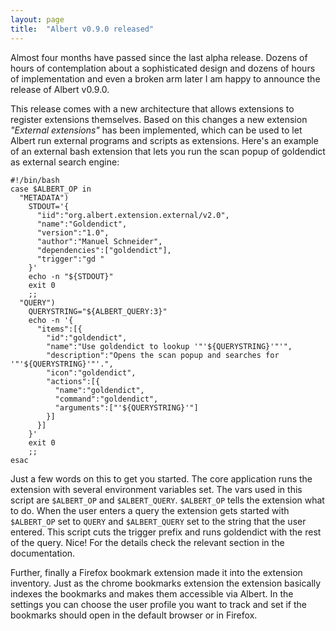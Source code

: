 ```yaml
---
layout: page
title:  "Albert v0.9.0 released"
---
```


Almost four months have passed since the last alpha release. Dozens of hours of contemplation about a sophisticated design and dozens of hours of implementation and even a broken arm later I am happy to announce the release of Albert v0.9.0.

This release comes with a new architecture that allows extensions to register extensions themselves. Based on this changes a new extension *"External extensions"* has been implemented, which can be used to let Albert run external programs and scripts as extensions. Here's an example of an external bash extension that lets you run the scan popup of goldendict as external search engine:

```
#!/bin/bash
case $ALBERT_OP in
  "METADATA")
    STDOUT='{
      "iid":"org.albert.extension.external/v2.0",
      "name":"Goldendict",
      "version":"1.0",
      "author":"Manuel Schneider",
      "dependencies":["goldendict"],
      "trigger":"gd "
    }'
    echo -n "${STDOUT}"
    exit 0
    ;;
  "QUERY")
    QUERYSTRING="${ALBERT_QUERY:3}"
    echo -n '{
      "items":[{
        "id":"goldendict",
        "name":"Use goldendict to lookup '"'${QUERYSTRING}'"'",
        "description":"Opens the scan popup and searches for '"'${QUERYSTRING}'"'.",
        "icon":"goldendict",
        "actions":[{
          "name":"goldendict",
          "command":"goldendict",
          "arguments":["'${QUERYSTRING}'"]
        }]
      }]
    }'
    exit 0
    ;;
esac

```
Just a few words on this to get you started. The core application runs the extension with several environment variables set. The vars used in this script are `$ALBERT_OP` and `$ALBERT_QUERY`. `$ALBERT_OP` tells the extension what to do. When the user enters a query the extension gets started with `$ALBERT_OP` set to `QUERY` and `$ALBERT_QUERY` set to the string that the user entered. This script cuts the trigger prefix and runs goldendict with the rest of the query. Nice! For the details check the relevant section in the documentation.

Further, finally a Firefox bookmark extension made it into the extension inventory. Just as the chrome bookmarks extension the extension basically indexes the bookmarks and makes them accessible via Albert. In the settings you can choose the user profile you want to track and set if the bookmarks should open in the default browser or in Firefox.
